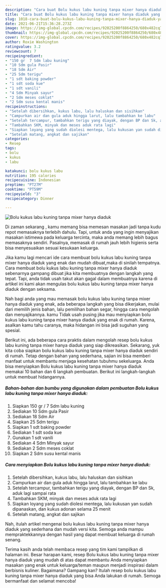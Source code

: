 ```yaml
---
description: "Cara buat Bolu kukus labu kuning tanpa mixer hanya diaduk yang lezat dan Mudah Dibuat"
title: "Cara buat Bolu kukus labu kuning tanpa mixer hanya diaduk yang lezat dan Mudah Dibuat"
slug: 1018-cara-buat-bolu-kukus-labu-kuning-tanpa-mixer-hanya-diaduk-yang-lezat-dan-mudah-dibuat
date: 2021-06-21T15:36:28.273Z
image: https://img-global.cpcdn.com/recipes/92025200f8864250/680x482cq70/bolu-kukus-labu-kuning-tanpa-mixer-hanya-diaduk-foto-resep-utama.jpg
thumbnail: https://img-global.cpcdn.com/recipes/92025200f8864250/680x482cq70/bolu-kukus-labu-kuning-tanpa-mixer-hanya-diaduk-foto-resep-utama.jpg
cover: https://img-global.cpcdn.com/recipes/92025200f8864250/680x482cq70/bolu-kukus-labu-kuning-tanpa-mixer-hanya-diaduk-foto-resep-utama.jpg
author: Roxie Washington
ratingvalue: 3.2
reviewcount: 7
recipeingredient:
- "150 gr  7 Sdm labu kuning"
- "10 Sdm gula Pasir"
- "18 Sdm Air"
- "25 Sdm terigu"
- "1 sdt baking powder"
- "1 sdt soda kue"
- "1 sdt vanili"
- "4 Sdm Minyak sayur"
- "2 Sdm meses coklat"
- "2 Sdm susu kental manis"
recipeinstructions:
- "Setelah dibersihkan, kukus labu, lalu haluskan dan sisihkan"
- "Campurkan air dan gula aduk hingga larut, lalu tambahkan ke labu"
- "Setelah tercampur, tambahkan terigu yang diayak, dengan BP dan Sk, aduk lagi sampai rata"
- "Tambahkan SKM, minyak dan meses aduk rata lagi"
- "Siapkan loyang yang sudah diolesi mentega, lalu kukusan yan sudah dipanaskan, dan kukus adonan selama 25 menit"
- "Setelah matang, angkat dan sajikan"
categories:
- Resep
tags:
- bolu
- kukus
- labu

katakunci: bolu kukus labu 
nutrition: 195 calories
recipecuisine: Indonesian
preptime: "PT27M"
cooktime: "PT59M"
recipeyield: "3"
recipecategory: Dinner

---
```



![Bolu kukus labu kuning tanpa mixer hanya diaduk](https://img-global.cpcdn.com/recipes/92025200f8864250/680x482cq70/bolu-kukus-labu-kuning-tanpa-mixer-hanya-diaduk-foto-resep-utama.jpg)

Di zaman  sekarang , kamu memang bisa memesan masakan jadi tanpa kudu repot memasaknya terlebih dahulu. Tapi, untuk anda yang ingin menyajikan masakan istimewa pada keluarga tercinta, maka anda memang lebih bagus memasaknya sendiri. Pasalnya, memasak di rumah jauh lebih higienis serta bisa menyesuaikan sesuai kesukaan keluarga.

Jika kamu lagi mencari ide cara membuat bolu kukus labu kuning tanpa mixer hanya diaduk yang enak dan mudah dibuat,maka di sinilah tempatnya. Cara membuat bolu kukus labu kuning tanpa mixer hanya diaduk  sebenarnya gampang dibuat jika kita membuatnya dengan langkah yang tepat. Tapi, anda tidak usah takut akan gagal dalam membuatnya 
karena di artikel ini kami akan mengulas bolu kukus labu kuning tanpa mixer hanya diaduk dengan seksama.  



Nah bagi anda yang mau memasak bolu kukus labu kuning tanpa mixer hanya diaduk yang enak, ada beberapa langkah yang bisa dikerjakan, mulai dari memilih jenis bahan, lalu pemilihan bahan segar, hingga cara mengolah dan menyajikannya. kamu Tidak usah pusing jika mau menyiapkan bolu kukus labu kuning tanpa mixer hanya diaduk yang enak di rumah. Karena, asalkan kamu  tahu caranya, maka hidangan ini bisa jadi suguhan yang spesial.

Berikut ini, ada beberapa cara praktis  dalam mengolah resep bolu kukus labu kuning tanpa mixer hanya diaduk yang siap dikreasikan. Sekarang, yuk kita coba siapkan bolu kukus labu kuning tanpa mixer hanya diaduk sendiri di rumah. Tetap dengan bahan yang sederhana, sajian ini bisa memberi manfaat untuk membantu menjaga kesehatan tubuhmu sekeluarga. Anda bisa menyiapkan Bolu kukus labu kuning tanpa mixer hanya diaduk memakai 10 bahan dan 6 langkah pembuatan. Berikut ini langkah-langkah untuk membuat hidangannya.

<!--inarticleads1-->

##### Bahan-bahan dan bumbu yang digunakan dalam pembuatan Bolu kukus labu kuning tanpa mixer hanya diaduk:

1. Siapkan 150 gr / 7 Sdm labu kuning
1. Sediakan 10 Sdm gula Pasir
1. Sediakan 18 Sdm Air
1. Siapkan 25 Sdm terigu
1. Siapkan 1 sdt baking powder
1. Sediakan 1 sdt soda kue
1. Gunakan 1 sdt vanili
1. Sediakan 4 Sdm Minyak sayur
1. Sediakan 2 Sdm meses coklat
1. Siapkan 2 Sdm susu kental manis




<!--inarticleads2-->

##### Cara menyiapkan Bolu kukus labu kuning tanpa mixer hanya diaduk:

1. Setelah dibersihkan, kukus labu, lalu haluskan dan sisihkan
1. Campurkan air dan gula aduk hingga larut, lalu tambahkan ke labu
1. Setelah tercampur, tambahkan terigu yang diayak, dengan BP dan Sk, aduk lagi sampai rata
1. Tambahkan SKM, minyak dan meses aduk rata lagi
1. Siapkan loyang yang sudah diolesi mentega, lalu kukusan yan sudah dipanaskan, dan kukus adonan selama 25 menit
1. Setelah matang, angkat dan sajikan




Nah, itulah artikel mengenai  bolu kukus labu kuning tanpa mixer hanya diaduk  yang sederhana dan mudah versi kita. Semoga anda mampu mempraktekkannya dengan hasil yang dapat membuat keluarga di rumah senang. 

Terima kasih anda telah membaca resep yang tim kami tampilkan di halaman ini. Besar harapan kami, resep  Bolu kukus labu kuning tanpa mixer hanya diaduk yang mudah di atas dapat membantu Anda menyiapkan masakan yang enak untuk keluarga/teman maupun menjadi inspirasi dalam berbisnis kuliner. Bagaimana? Gampang kan? Itulah resep bolu kukus labu kuning tanpa mixer hanya diaduk yang bisa Anda lakukan di rumah. Semoga bermanfaat dan selamat mencoba!

